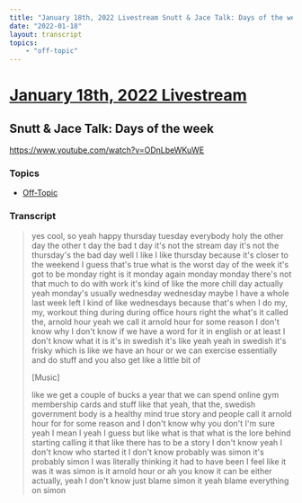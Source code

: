 ```yaml
---
title: "January 18th, 2022 Livestream Snutt & Jace Talk: Days of the week"
date: "2022-01-18"
layout: transcript
topics:
    - "off-topic"
---
```

# [January 18th, 2022 Livestream](../2022-01-18.md)
## Snutt & Jace Talk: Days of the week
https://www.youtube.com/watch?v=ODnLbeWKuWE

### Topics
* [Off-Topic](../topics/off-topic.md)

### Transcript

> yes cool, so yeah happy thursday tuesday everybody holy the other day the other t day the bad t day it's not the stream day it's not the thursday's the bad day well I like I like thursday because it's closer to the weekend I guess that's true what is the worst day of the week it's got to be monday right is it monday again monday monday there's not that much to do with work it's kind of like the more chill day actually yeah monday's usually wednesday wednesday maybe I have a whole last week left I kind of like wednesdays because that's when I do my, my, workout thing during during office hours right the what's it called the, arnold hour yeah we call it arnold hour for some reason I don't know why I don't know if we have a word for it in english or at least I don't know what it is it's in swedish it's like yeah yeah in swedish it's frisky which is like we have an hour or we can exercise essentially and do stuff and you also get like a little bit of
>
> [Music]
>
> like we get a couple of bucks a year that we can spend online gym membership cards and stuff like that yeah, that the, swedish government body is a healthy mind true story and people call it arnold hour for for some reason and I don't know why you don't I'm sure yeah I mean I yeah I guess but like what is that what is the lore behind starting calling it that like there has to be a story I don't know yeah I don't know who started it I don't know probably was simon it's probably simon I was literally thinking it had to have been I feel like it was it was simon is it arnold hour or ah you know it can be either actually, yeah I don't know just blame simon it yeah blame everything on simon
